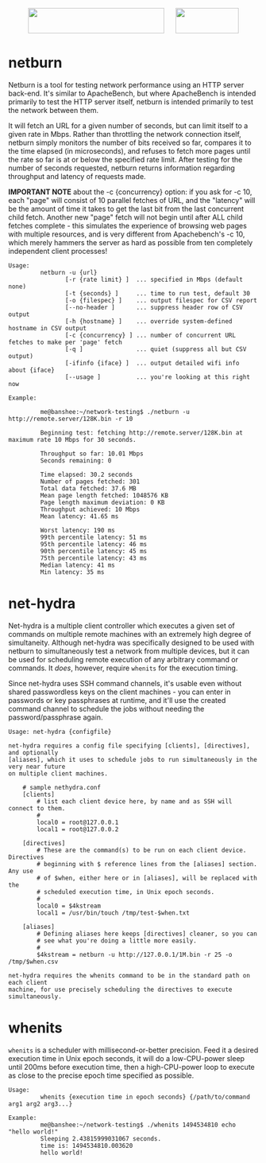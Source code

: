 <p align="center"><img src="http://openoid.net/openoid-white-on-red-274x51.png" width=274 height=51> &nbsp;&nbsp;&nbsp;&nbsp; <img src="http://openoid.net/gplv3-127x51.png" width=127 height=51></p>

# netburn
Netburn is a tool for testing network performance using an HTTP server back-end. It's similar to ApacheBench, but where ApacheBench is intended primarily to test the HTTP server itself, netburn is intended primarily to test the network between them.

It will fetch an URL for a given number of seconds, but can limit itself to a given rate in Mbps. Rather than throttling the network connection itself, netburn simply monitors the number of bits received so far, compares it to the time elapsed (in microseconds), and refuses to fetch more pages until the rate so far is at or below the specified rate limit. After testing for the number of seconds requested, netburn returns information regarding throughput and latency of requests made.

**IMPORTANT NOTE** about the -c {concurrency} option: if you ask for -c 10, each "page" will consist of 10 parallel fetches of URL, and the "latency" will be the amount of time it takes to get the last bit from the last concurrent child fetch. Another new "page" fetch will not begin until after ALL child fetches complete - this simulates the experience of browsing web pages with multiple resources, and is very different from Apachebench's -c 10, which merely hammers the server as hard as possible from ten completely independent client processes!

~~~~
Usage:
         netburn -u {url} 
                [-r {rate limit} ]  ... specified in Mbps (default none)
                [-t {seconds} ]     ... time to run test, default 30 
                [-o {filespec} ]    ... output filespec for CSV report 
                [--no-header ]      ... suppress header row of CSV output 
                [-h {hostname} ]    ... override system-defined hostname in CSV output
                [-c {concurrency} ] ... number of concurrent URL fetches to make per 'page' fetch
                [-q ]               ... quiet (suppress all but CSV output) 
                [-ifinfo {iface} ]  ... output detailed wifi info about {iface}
                [--usage ]          ... you're looking at this right now 

Example:

         me@banshee:~/network-testing$ ./netburn -u http://remote.server/128K.bin -r 10

         Beginning test: fetching http://remote.server/128K.bin at maximum rate 10 Mbps for 30 seconds.

         Throughput so far: 10.01 Mbps
         Seconds remaining: 0

         Time elapsed: 30.2 seconds
         Number of pages fetched: 301
         Total data fetched: 37.6 MB
         Mean page length fetched: 1048576 KB
         Page length maximum deviation: 0 KB
         Throughput achieved: 10 Mbps
         Mean latency: 41.65 ms
         
         Worst latency: 190 ms
         99th percentile latency: 51 ms
         95th percentile latency: 46 ms
         90th percentile latency: 45 ms
         75th percentile latency: 43 ms
         Median latency: 41 ms
         Min latency: 35 ms
~~~~

# net-hydra
Net-hydra is a multiple client controller which executes a given set of commands on multiple remote machines with an extremely high degree of simultaneity.  Although net-hydra was specifically designed to be used with netburn to simultaneously test a network from multiple devices, but it can be used for scheduling remote execution of any arbitrary command or commands.  It *does*, however, require `whenits` for the execution timing.

Since net-hydra uses SSH command channels, it's usable even without shared passwordless keys on the client machines - you can enter in passwords or key passphrases at runtime, and it'll use the created command channel to schedule the jobs without needing the password/passphrase again.

~~~~
Usage: net-hydra {configfile}

net-hydra requires a config file specifying [clients], [directives], and optionally
[aliases], which it uses to schedule jobs to run simultaneously in the very near future
on multiple client machines.

	# sample nethydra.conf
	[clients]
		# list each client device here, by name and as SSH will connect to them.
		#
		local0 = root@127.0.0.1
		local1 = root@127.0.0.2
	
	[directives]
		# These are the command(s) to be run on each client device. Directives
		# beginning with $ reference lines from the [aliases] section. Any use
		# of $when, either here or in [aliases], will be replaced with the
		# scheduled execution time, in Unix epoch seconds.
		#
		local0 = $4kstream
		local1 = /usr/bin/touch /tmp/test-$when.txt
	
	[aliases]
		# Defining aliases here keeps [directives] cleaner, so you can
		# see what you're doing a little more easily.
		#
		$4kstream = netburn -u http://127.0.0.1/1M.bin -r 25 -o /tmp/$when.csv
	
net-hydra requires the whenits command to be in the standard path on each client
machine, for use precisely scheduling the directives to execute simultaneously.
~~~~

# whenits
`whenits` is a scheduler with millisecond-or-better precision.  Feed it a desired execution time in Unix epoch seconds, it will do a low-CPU-power sleep until 200ms before execution time, then a high-CPU-power loop to execute as close to the precise epoch time specified as possible.  

~~~~
Usage: 
         whenits {execution time in epoch seconds} {/path/to/command arg1 arg2 arg3...}

Example:
         me@banshee:~/network-testing$ ./whenits 1494534810 echo "hello world!"
         Sleeping 2.43815999031067 seconds.
         time is: 1494534810.003620
         hello world!

